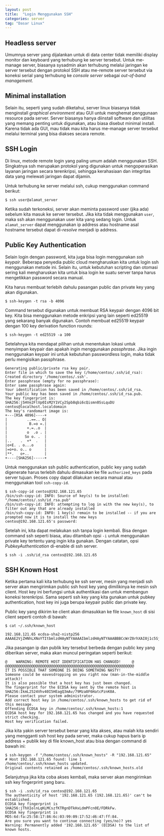 ```yaml
---
layout: post
title:  "Login Menggunakan SSH"
categories: server
tag: "Dasar Linux"
---
```


## Headless server
Umumnya server yang dijalankan untuk di data center tidak memiliki display monitor dan keyboard yang terhubung ke server tersebut. Untuk me-manage server, biasanya sysadmin akan terhubung melalui jaringan ke server tersebut dengan protokol SSH atau me-remote server tersebut via koneksi serial yang terhubung ke *console server* sebagai *out-of-band management*.

## Minimal installation
Selain itu, seperti yang sudah diketahui, server linux biasanya tidak menginstall *graphical environment* atau GUI untuk menghemat penggunaan resource pada server. Server biasanya hanya diinstall software dan utilitas yang memang penting untuk digunakan, atau biasa disebut minimal install. Karena tidak ada GUI, mau tidak mau kita harus me-manage server tersebut melalui terminal yang bisa diakses secara remote.

## SSH Login
Di linux, metode remote login yang paling umum adalah menggunakan SSH. Singkatnya ssh merupakan protokol yang digunakan untuk mengoperasikan layanan jaringan secara terenkripsi, sehingga kerahasiaan dan integritas data yang melewati jaringan dapat dijamin.

Untuk terhubung ke server melalui ssh, cukup menggunakan command berikut:

`$ ssh user@alamat_server`

Ketika sudah terkoneksi, server akan meminta password user (jika ada) sebelum kita masuk ke server tersebut. Jika kita tidak menggunakan `user`, maka ssh akan menggunakan user kita yang sedang login. Untuk `alamat_server` dapat menggunakan ip address atau hostname asal hostname tersebut dapat di-*resolve* menjadi ip address.

## Public Key Authentication
Selain login dengan password, kita juga bisa login menggunakan *ssh keypair*. Beberapa penyedia public cloud mengharuskan kita untuk login ssh menggunakan metode ini. Selain itu, untuk kebutuhan scripting dan otomasi sering kali mengharuskan kita untuk bisa login ke suatu server tanpa harus mengetikkan password secara manual.

Kita harus membuat terlebih dahulu pasangan public dan private key yang akan digunakan.

`$ ssh-keygen -t rsa -b 4096`

Command tersebut digunakan untuk membuat RSA keypair dengan 4096 bit key. Kita bisa menggunakan metode enkripsi yang lain seperti ed25519 yang sekarang banyak digunakan. Contoh membuat ed25519 keypair dengan 100 key derivation function rounds:

`$ ssh-keygen -t ed25519 -a 100`

Setelahnya kita mendapat pilihan untuk menentukan lokasi untuk menyimpan keypair dan apakah ingin menggunakan *passphrase*. Jika ingin menggunakan keypair ini untuk kebutuhan passwordless login, maka tidak perlu mengisikan passphrase.

```
Generating public/private rsa key pair.
Enter file in which to save the key (/home/centos/.ssh/id_rsa): 
Created directory '/home/centos/.ssh'.
Enter passphrase (empty for no passphrase): 
Enter same passphrase again: 
Your identification has been saved in /home/centos/.ssh/id_rsa.
Your public key has been saved in /home/centos/.ssh/id_rsa.pub.
The key fingerprint is:
SHA256:j5HVe2FlVp0IsM2Y1VCy2Spb8qbi6cQismn0SsLquDU centos@localhost.localdomain
The key's randomart image is:
+---[RSA 4096]----+
|         ..==.. O|
|          B.=o =.|
|         +.=..o  |
|         o  .o . |
|        So o. .  |
|..    .  +*  .   |
|o+E. . o...o     |
|=o+o. o.. o      |
|**.   o+..       |
+----[SHA256]-----+
```

Untuk menggunakan ssh public authentication, public key yang sudah digenerate harus terlebih dahulu dimasukan ke file `authorized_keys` pada server tujuan. Proses copy dapat dilakukan secara manual atau menggunakan tool `ssh-copy-id`.

```
$ ssh-copy-id centos@192.168.121.65
/bin/ssh-copy-id: INFO: Source of key(s) to be installed: "/home/centos/.ssh/id_rsa.pub"
/bin/ssh-copy-id: INFO: attempting to log in with the new key(s), to filter out any that are already installed
/bin/ssh-copy-id: INFO: 1 key(s) remain to be installed -- if you are prompted now it is to install the new keys
centos@192.168.121.65's password: 
```
Setelah ini, kita dapat melakukan ssh tanpa login kembali. Bisa dengan command ssh seperti biasa, atau ditambah opsi `-i` untuk menggunakan private key tertentu yang ingin kita gunakan. Dengan catatan, opsi *PubkeyAuthentication* di-enable di ssh server.

`$ ssh -i .ssh/id_rsa centos@192.168.121.65`

## SSH Known Host
Ketika pertama kali kita terhubung ke ssh server, mesin yang menjadi ssh server akan mengirimkan public ssh host key yang dimilikinya ke mesin ssh client. Host key ini berfungsi untuk authentikasi dan untuk membangun koneksi terenkripsi. Sama seperti ssh key yang kita gunakan untuk pubkey authentication, host key ini juga berupa keypair public dan private key. 

Public key yang dikirim ke client akan dimasukkan ke file `known_host` di sisi client seperti contoh di bawah:

`$ cat ~/.ssh/known_host`
```
192.168.121.65 ecdsa-sha2-nistp256 AAAAE2VjZHNhLXNoYTItbmlzdHAyNTYAAAAIbmlzdHAyNTYAAABBBCcWrZ0rhXAI0j1c5SjSlJA8KQFNzSP1nipqGuW4pvGbU2VC+tV1hakXR5zLeQ7h8/pBqinNxqrdYbQBgQwojxc=
```

Jika pasangan ip dan publik key tersebut berbeda dengan public key yang diberikan server, maka akan muncul peringatan seperti berikut:

```@@@@@@@@@@@@@@@@@@@@@@@@@@@@@@@@@@@@@@@@@@@@@@@@@@@@@@@@@@@
@    WARNING: REMOTE HOST IDENTIFICATION HAS CHANGED!     @
@@@@@@@@@@@@@@@@@@@@@@@@@@@@@@@@@@@@@@@@@@@@@@@@@@@@@@@@@@@
IT IS POSSIBLE THAT SOMEONE IS DOING SOMETHING NASTY!
Someone could be eavesdropping on you right now (man-in-the-middle attack)!
It is also possible that a host key has just been changed.
The fingerprint for the ECDSA key sent by the remote host is
SHA256:IkmL2524Vhv40I5HEagQ3mAv/79Mza8F6HatcPznK0A.
Please contact your system administrator.
Add correct host key in /home/centos/.ssh/known_hosts to get rid of this message.
Offending ECDSA key in /home/centos/.ssh/known_hosts:1
ECDSA host key for 192.168.121.65 has changed and you have requested strict checking.
Host key verification failed.
```

Jika kita yakin server tersebut benar yang kita akses, atau malah kita sendiri yang mengganti ssh host key pada server, maka cukup hapus baris ip address + publik key di file known_host atau bisa dengan command di bawah ini:

```
$ ssh-keygen -f "/home/centos/.ssh/known_hosts" -R "192.168.121.65"
# Host 192.168.121.65 found: line 1
/home/centos/.ssh/known_hosts updated.
Original contents retained as /home/centos/.ssh/known_hosts.old
```

Selanjutnya jika kita coba akses kembali, maka server akan mengirimkan ssh key fingerprint yang baru.

```
$ ssh -i .ssh/id_rsa centos@192.168.121.65
The authenticity of host '192.168.121.65 (192.168.121.65)' can't be established.
ECDSA key fingerprint is SHA256:jThXIolnLqKLMCszfKTRgnDTkHxLdmPFcn0E/FDRkFw.
ECDSA key fingerprint is MD5:6d:fa:25:58:17:86:6c:03:99:09:17:52:d6:47:ff:84.
Are you sure you want to continue connecting (yes/no)? yes
Warning: Permanently added '192.168.121.65' (ECDSA) to the list of known hosts.
```